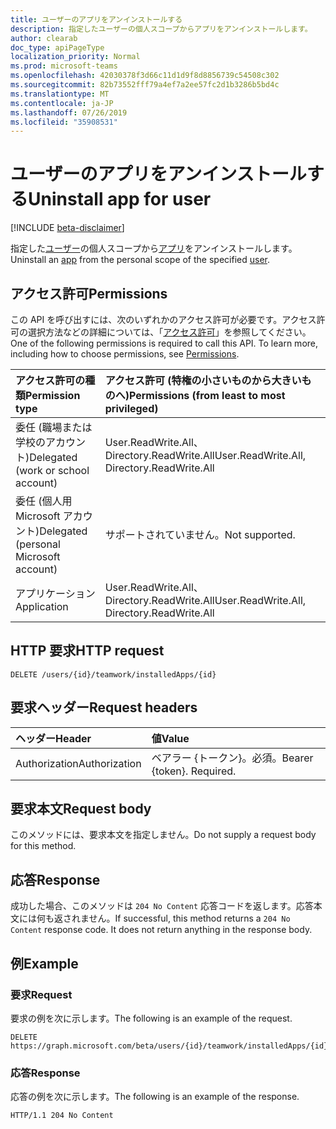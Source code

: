 ```yaml
---
title: ユーザーのアプリをアンインストールする
description: 指定したユーザーの個人スコープからアプリをアンインストールします。
author: clearab
doc_type: apiPageType
localization_priority: Normal
ms.prod: microsoft-teams
ms.openlocfilehash: 42030378f3d66c11d1d9f8d8856739c54508c302
ms.sourcegitcommit: 82b73552fff79a4ef7a2ee57fc2d1b3286b5bd4c
ms.translationtype: MT
ms.contentlocale: ja-JP
ms.lasthandoff: 07/26/2019
ms.locfileid: "35908531"
---
```

# <a name="uninstall-app-for-user"></a><span data-ttu-id="181f9-103">ユーザーのアプリをアンインストールする</span><span class="sxs-lookup"><span data-stu-id="181f9-103">Uninstall app for user</span></span>

[!INCLUDE [beta-disclaimer](../../includes/beta-disclaimer.md)]

<span data-ttu-id="181f9-104">指定した[ユーザー](../resources/user.md)の個人スコープから[アプリ](../resources/teamsappinstallation.md)をアンインストールします。</span><span class="sxs-lookup"><span data-stu-id="181f9-104">Uninstall an [app](../resources/teamsappinstallation.md) from the personal scope of the specified [user](../resources/user.md).</span></span>

## <a name="permissions"></a><span data-ttu-id="181f9-105">アクセス許可</span><span class="sxs-lookup"><span data-stu-id="181f9-105">Permissions</span></span>

<span data-ttu-id="181f9-p101">この API を呼び出すには、次のいずれかのアクセス許可が必要です。アクセス許可の選択方法などの詳細については、「[アクセス許可](/graph/permissions-reference)」を参照してください。</span><span class="sxs-lookup"><span data-stu-id="181f9-p101">One of the following permissions is required to call this API. To learn more, including how to choose permissions, see [Permissions](/graph/permissions-reference).</span></span>

|<span data-ttu-id="181f9-108">アクセス許可の種類</span><span class="sxs-lookup"><span data-stu-id="181f9-108">Permission type</span></span>      | <span data-ttu-id="181f9-109">アクセス許可 (特権の小さいものから大きいものへ)</span><span class="sxs-lookup"><span data-stu-id="181f9-109">Permissions (from least to most privileged)</span></span>              |
|:--------------------|:---------------------------------------------------------|
|<span data-ttu-id="181f9-110">委任 (職場または学校のアカウント)</span><span class="sxs-lookup"><span data-stu-id="181f9-110">Delegated (work or school account)</span></span> |<span data-ttu-id="181f9-111">User.ReadWrite.All、Directory.ReadWrite.All</span><span class="sxs-lookup"><span data-stu-id="181f9-111">User.ReadWrite.All, Directory.ReadWrite.All</span></span>    |
|<span data-ttu-id="181f9-112">委任 (個人用 Microsoft アカウント)</span><span class="sxs-lookup"><span data-stu-id="181f9-112">Delegated (personal Microsoft account)</span></span> | <span data-ttu-id="181f9-113">サポートされていません。</span><span class="sxs-lookup"><span data-stu-id="181f9-113">Not supported.</span></span>    |
|<span data-ttu-id="181f9-114">アプリケーション</span><span class="sxs-lookup"><span data-stu-id="181f9-114">Application</span></span> | <span data-ttu-id="181f9-115">User.ReadWrite.All、Directory.ReadWrite.All</span><span class="sxs-lookup"><span data-stu-id="181f9-115">User.ReadWrite.All, Directory.ReadWrite.All</span></span>  |

## <a name="http-request"></a><span data-ttu-id="181f9-116">HTTP 要求</span><span class="sxs-lookup"><span data-stu-id="181f9-116">HTTP request</span></span>
<!-- { "blockType": "ignored" } -->
```http
DELETE /users/{id}/teamwork/installedApps/{id}
```

## <a name="request-headers"></a><span data-ttu-id="181f9-117">要求ヘッダー</span><span class="sxs-lookup"><span data-stu-id="181f9-117">Request headers</span></span>

| <span data-ttu-id="181f9-118">ヘッダー</span><span class="sxs-lookup"><span data-stu-id="181f9-118">Header</span></span>       | <span data-ttu-id="181f9-119">値</span><span class="sxs-lookup"><span data-stu-id="181f9-119">Value</span></span> |
|:---------------|:--------|
| <span data-ttu-id="181f9-120">Authorization</span><span class="sxs-lookup"><span data-stu-id="181f9-120">Authorization</span></span>  | <span data-ttu-id="181f9-p102">ベアラー {トークン}。必須。</span><span class="sxs-lookup"><span data-stu-id="181f9-p102">Bearer {token}. Required.</span></span>  |

## <a name="request-body"></a><span data-ttu-id="181f9-123">要求本文</span><span class="sxs-lookup"><span data-stu-id="181f9-123">Request body</span></span>

<span data-ttu-id="181f9-124">このメソッドには、要求本文を指定しません。</span><span class="sxs-lookup"><span data-stu-id="181f9-124">Do not supply a request body for this method.</span></span>

## <a name="response"></a><span data-ttu-id="181f9-125">応答</span><span class="sxs-lookup"><span data-stu-id="181f9-125">Response</span></span>

<span data-ttu-id="181f9-p103">成功した場合、このメソッドは `204 No Content` 応答コードを返します。応答本文には何も返されません。</span><span class="sxs-lookup"><span data-stu-id="181f9-p103">If successful, this method returns a `204 No Content` response code. It does not return anything in the response body.</span></span>

## <a name="example"></a><span data-ttu-id="181f9-128">例</span><span class="sxs-lookup"><span data-stu-id="181f9-128">Example</span></span>

### <a name="request"></a><span data-ttu-id="181f9-129">要求</span><span class="sxs-lookup"><span data-stu-id="181f9-129">Request</span></span>

<span data-ttu-id="181f9-130">要求の例を次に示します。</span><span class="sxs-lookup"><span data-stu-id="181f9-130">The following is an example of the request.</span></span>
<!-- {
  "blockType": "request",
  "name": "user_delete_teamsApp"
}-->
```http
DELETE https://graph.microsoft.com/beta/users/{id}/teamwork/installedApps/{id}
```

### <a name="response"></a><span data-ttu-id="181f9-131">応答</span><span class="sxs-lookup"><span data-stu-id="181f9-131">Response</span></span>

<span data-ttu-id="181f9-132">応答の例を次に示します。</span><span class="sxs-lookup"><span data-stu-id="181f9-132">The following is an example of the response.</span></span>

<!-- {
  "blockType": "response",
  "truncated": true
} -->
```http
HTTP/1.1 204 No Content
```

<!-- uuid: 8fcb5dbc-d5aa-4681-8e31-b001d5168d79
2015-10-25 14:57:30 UTC -->
<!-- {
  "type": "#page.annotation",
  "description": "User delete teamsAppInstallations,
  "keywords": "",
  "section": "documentation",
  "tocPath": ""
}-->
